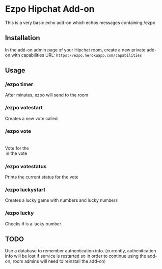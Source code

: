 # Ezpo Hipchat Add-on #

This is a very basic echo add-on which echos messages containing /ezpo

## Installation ##
In the add-on admin page of your Hipchat room, create a new private add-on with capabilities URL: ```https://ezpo.herokuapp.com/capabilities```

## Usage ##
### /ezpo timer <minutes> <message> ###
After <minutes> minutes, ezpo will send <message> to the room

### /ezpo votestart <votename> ###
Creates a new vote called <votename>

### /ezpo vote <votename> <option> ###
Vote for the <option> in the <votename> vote

### /ezpo votestatus <votename> ###
Prints the current status for the <votename> vote

### /ezpo luckystart <total> <lucky> ###
Creates a lucky game with <total> numbers and <lucky> lucky numbers

### /ezpo lucky <pick> ###
Checks if <pick> is a lucky number

## TODO ##
Use a database to remember authentication info. (currently, authenitcation info will be lost if service is restarted so in order to continue using the add-on, room admins will need to reinstall the add-on)
